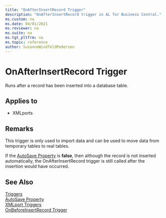 ```yaml
---
title: "OnAfterInsertRecord Trigger"
description: "OnAfterInsertRecord trigger in AL for Business Central."
ms.custom: na
ms.date: 04/01/2021
ms.reviewer: na
ms.suite: na
ms.tgt_pltfrm: na
ms.topic: reference
author: SusanneWindfeldPedersen
---
```


# OnAfterInsertRecord Trigger

Runs after a record has been inserted into a database table.  
  
## Applies to  
- XMLports  
  
## Remarks  
 This trigger is only used to import data and can be used to move data from temporary tables to real tables.  
  
 If the [AutoSave Property](../properties/devenv-autosave-property.md) is **false**, then although the record is not inserted automatically, the OnAfterInsertRecord trigger is still called after the insertion would have occurred.  
  
## See Also  
 [Triggers](devenv-triggers.md)  
 [AutoSave Property](../properties/devenv-autosave-property.md)  
 [XMLport Triggers](devenv-xmlport-triggers.md)  
 [OnBeforeInsertRecord Trigger](devenv-onbeforeinsertrecord-trigger.md)  